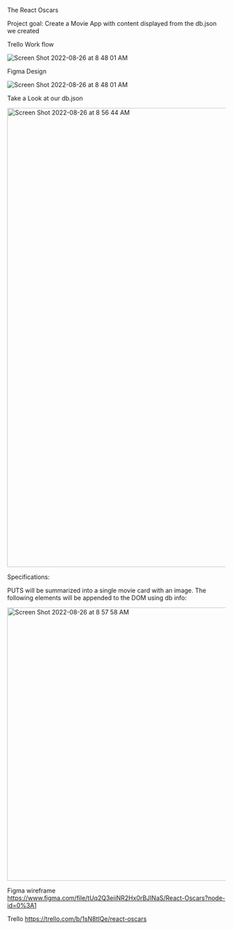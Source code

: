 The React Oscars

Project goal: Create a Movie App with content displayed from the db.json we created

Trello Work flow

![Screen Shot 2022-08-26 at 8 48 01 AM](https://user-images.githubusercontent.com/108154215/186906833-775f8a6a-3c5a-4867-abf6-f46040441467.png)


Figma Design

![Screen Shot 2022-08-26 at 8 48 01 AM](https://user-images.githubusercontent.com/108154215/186908292-c4fecead-fe46-40ec-9c4f-c7b77402ef53.png)


Take a Look at our db.json

<img width="1057" alt="Screen Shot 2022-08-26 at 8 56 44 AM" src="https://user-images.githubusercontent.com/108154215/186908464-11b7ad11-9bab-49c8-afa1-112f9213e8a7.png">

Specifications:

PUTS will be summarized into a single movie card with an image. The following elements will be appended to the DOM using db info:

<img width="629" alt="Screen Shot 2022-08-26 at 8 57 58 AM" src="https://user-images.githubusercontent.com/108154215/186908839-26d9ef9c-1544-440e-b00f-21bbdcc1e610.png">



Figma wireframe https://www.figma.com/file/tUq2Q3eiiNR2Hx0rBJINaS/React-Oscars?node-id=0%3A1

Trello https://trello.com/b/1sN8tIQe/react-oscars
